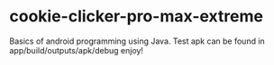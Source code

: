 # cookie-clicker-pro-max-extreme
Basics of android programming using Java.
Test apk can be found in app/build/outputs/apk/debug enjoy!
